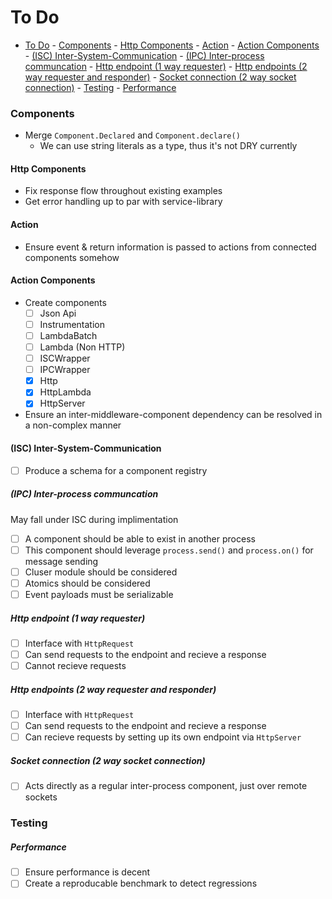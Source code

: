 # To Do


<!-- @import "[TOC]" {cmd="toc" depthFrom=1 depthTo=6 orderedList=false} -->
<!-- code_chunk_output -->

- [To Do](#to-do)
        - [Components](#components)
            - [Http Components](#http-components)
            - [Action](#action)
            - [Action Components](#action-components)
            - [(ISC) Inter-System-Communication](#isc-inter-system-communication)
                - [(IPC) Inter-process communcation](#ipc-inter-process-communcation)
                - [Http endpoint (1 way requester)](#http-endpoint-1-way-requester)
                - [Http endpoints (2 way requester and responder)](#http-endpoints-2-way-requester-and-responder)
                - [Socket connection (2 way socket connection)](#socket-connection-2-way-socket-connection)
        - [Testing](#testing)
                - [Performance](#performance)

<!-- /code_chunk_output -->

### Components

- Merge `Component.Declared` and `Component.declare()`
  - We can use string literals as a type, thus it's not DRY currently

#### Http Components

- Fix response flow throughout existing examples
- Get error handling up to par with service-library

#### Action

- Ensure event & return information is passed to actions from connected components somehow

#### Action Components

- Create components
  - [ ] Json Api
  - [ ] Instrumentation
  - [ ] LambdaBatch
  - [ ] Lambda (Non HTTP)
  - [ ] ISCWrapper
  - [ ] IPCWrapper
  - [x] Http
  - [x] HttpLambda
  - [x] HttpServer

- Ensure an inter-middleware-component dependency can be resolved in a non-complex manner

#### (ISC) Inter-System-Communication

- [ ] Produce a schema for a component registry

##### (IPC) Inter-process communcation

May fall under ISC during implimentation

- [ ] A component should be able to exist in another process
- [ ] This component should leverage `process.send()` and `process.on()` for message sending
- [ ] Cluser module should be considered
- [ ] Atomics should be considered
- [ ] Event payloads must be serializable

##### Http endpoint (1 way requester)

- [ ] Interface with `HttpRequest`
- [ ] Can send requests to the endpoint and recieve a response
- [ ] Cannot recieve requests

##### Http endpoints (2 way requester and responder)
- [ ] Interface with `HttpRequest`
- [ ] Can send requests to the endpoint and recieve a response
- [ ] Can recieve requests by setting up its own endpoint via `HttpServer`

##### Socket connection (2 way socket connection)
- [ ] Acts directly as a regular inter-process component, just over remote sockets

### Testing

##### Performance

- [ ] Ensure performance is decent
- [ ] Create a reproducable benchmark to detect regressions
